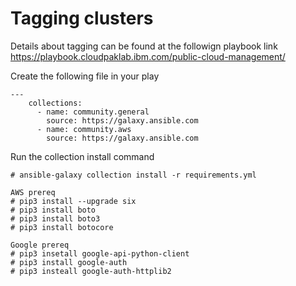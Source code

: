 # Tagging clusters

Details about tagging can be found at the followign playbook link  
https://playbook.cloudpaklab.ibm.com/public-cloud-management/

Create the following file in your play
```
---
    collections:
      - name: community.general
        source: https://galaxy.ansible.com
      - name: community.aws
        source: https://galaxy.ansible.com
```

Run the collection install command
```
# ansible-galaxy collection install -r requirements.yml
```

```
AWS prereq
# pip3 install --upgrade six
# pip3 install boto
# pip3 install boto3
# pip3 install botocore

Google prereq
# pip3 insetall google-api-python-client
# pip3 install google-auth
# pip3 insteall google-auth-httplib2
```
